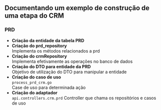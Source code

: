 ## Documentando um exemplo de construção de uma etapa do CRM

### PRD

- **Criação da entidade da tabela PRD**
- **Criação do prd_repository**  
  Implementa os métodos relacionados a prd
- **Criação do crmRepository**  
  Implementa efetivamente as operações no banco de dados
- **Criação do DTO para entidade da PRD**  
  Objetivo de utilização do DTO para manipular a entidade
- **Criação do caso de uso**  
  `process_prd_crm.go`  
  Case de uso para determinada ação
- **Criação do adaptador**  
  `api.controllers.crm.prd`
  Controller que chama os repositórios e casos de uso
  